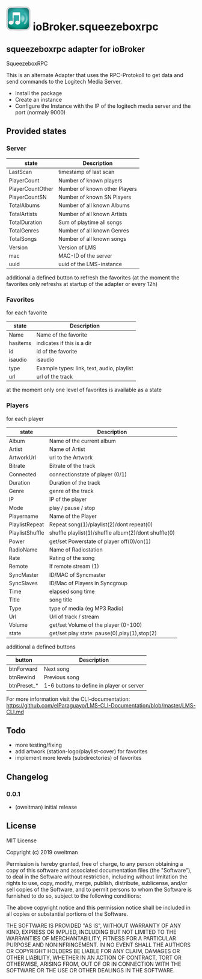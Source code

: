 <h1>
    <img src="admin/squeezeboxrpc.png" width="64"/>
    ioBroker.squeezeboxrpc
</h1>


## squeezeboxrpc adapter for ioBroker

SqueezeboxRPC

This is an alternate Adapter that uses the RPC-Protokoll to get data and send commands to the Logitech Media Server.

- Install the package
- Create an instance
- Configure the Instance with the IP of the logitech media server and the port (normaly 9000)

## Provided states

### Server 

| state             | Description                    | 
| ----------------- | ------------------------------ | 
| LastScan          | timestamp of last scan         |
| PlayerCount       | Number of known players        |
| PlayerCountOther  | Number of known other Players  |
| PlayerCountSN     | Number of known SN Players     |
| TotalAlbums       | Number of all known Albums     |
| TotalArtists      | Number of all known Artists    |
| TotalDuration     | Sum of playtime all songs      |
| TotalGenres       | Number of all known Genres     |
| TotalSongs        | Number of all known songs      |
| Version           | Version of LMS                 |
| mac               | MAC-ID of the server           |
| uuid              | uuid of the LMS-instance       |

additional a defined button to refresh the favorites 
(at the moment the favorites only refreshs at startup of the adapter or every 12h)    

### Favorites

for each favorite

 state             | Description                     
 ----------------- | ------------------------------  
 Name              | Name of the favorite           
 hasitems          | indicates if this is a dir     
 id                | id of the favorite             
 isaudio           | isaudio                        
 type              | Example types: link, text, audio, playlist     
 url               | url of the track               

at the moment only one level of favorites is available as a state

### Players

for each player

 state             | Description                                            
 ----------------- | -----------------------------------------------------  
 Album             | Name of the current album                             
 Artist            | Name of Artist                                        
 ArtworkUrl        | url to the Artwork                                    
 Bitrate           | Bitrate of the track                                  
 Connected         | connectionstate of player (0/1)                       
 Duration          | Duration of the track                                 
 Genre             | genre of the track                                    
 IP                | IP of the player                                      
 Mode              | play / pause / stop                                   
 Playername        | Name of the Player                                    
 PlaylistRepeat    | Repeat song(1)/playlist(2)/dont repeat(0)             
 PlaylistShuffle   | shuffle playlist(1)/shuffle album(2)/dont shuffle(0)  
 Power             | get/set Powerstate of player off(0)/on(1)             
 RadioName         | Name of Radiostation                                  
 Rate              | Rating of the song                                    
 Remote            | If remote stream (1)                                  
 SyncMaster        | ID/MAC of Syncmaster                                  
 SyncSlaves        | ID/Mac of Players in Syncgroup                        
 Time              | elapsed song time                                     
 Title             | song title                                            
 Type              | type of media (eg MP3 Radio)                          
 Url               | Url of track / stream                                 
 Volume            | get/set Volume of the player (0-100)                  
 state             | get/set play state: pause(0),play(1),stop(2)          

additional a defined buttons 

 button            | Description                                    
 ----------------- | ---------------------------------------------  
 btnForward        | Next song                                     
 btnRewind         | Previous song                                 
 btnPreset_*       | 1-6 buttons to define in player or server     
 

For more information visit the CLI-documentation:
https://github.com/elParaguayo/LMS-CLI-Documentation/blob/master/LMS-CLI.md

## Todo

* more testing/fixing
* add artwork (station-logo/playlist-cover) for favorites
* implement more levels (subdirectories) of favorites

## Changelog

### 0.0.1
* (oweitman) initial release

## License
MIT License

Copyright (c) 2019 oweitman

Permission is hereby granted, free of charge, to any person obtaining a copy
of this software and associated documentation files (the "Software"), to deal
in the Software without restriction, including without limitation the rights
to use, copy, modify, merge, publish, distribute, sublicense, and/or sell
copies of the Software, and to permit persons to whom the Software is
furnished to do so, subject to the following conditions:

The above copyright notice and this permission notice shall be included in all
copies or substantial portions of the Software.

THE SOFTWARE IS PROVIDED "AS IS", WITHOUT WARRANTY OF ANY KIND, EXPRESS OR
IMPLIED, INCLUDING BUT NOT LIMITED TO THE WARRANTIES OF MERCHANTABILITY,
FITNESS FOR A PARTICULAR PURPOSE AND NONINFRINGEMENT. IN NO EVENT SHALL THE
AUTHORS OR COPYRIGHT HOLDERS BE LIABLE FOR ANY CLAIM, DAMAGES OR OTHER
LIABILITY, WHETHER IN AN ACTION OF CONTRACT, TORT OR OTHERWISE, ARISING FROM,
OUT OF OR IN CONNECTION WITH THE SOFTWARE OR THE USE OR OTHER DEALINGS IN THE
SOFTWARE.